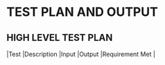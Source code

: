 # TEST PLAN AND OUTPUT

## HIGH LEVEL TEST PLAN

|Test |Description |Input |Output |Requirement Met |
